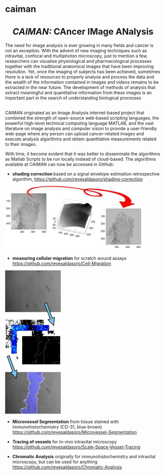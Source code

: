 # caiman

<h1 style="text-align: center;"><i><i> CAIMAN: </i></i>CAncer IMage
ANalysis </h1>

<p>
The need for image analysis is ever
growing in many fields and cancer is not an exception. With the advent
of new imaging techniques such as intravital, confocal and multiphoton
microscopy, just to mention a few, researchers can visualise
physiological and pharmacological processes together with the
traditional anatomical images that have been improving resolution. Yet,
once the imaging of subjects has been achieved, sometimes there is a
lack of resources to properly analyse and process the data and the
wealth of the information contained in images and videos remains to be
extracted in the near future. The development of
methods of analysis that extract meaningful and quantitative
information from these images is an important part in the search of
understanding biological processes</p>

<p>
<br>
CAIMAN originated as an Image Analysis internet-based project that combined the strength
of open-source web-based scripting languages, the powerful
high-level technical computing language MATLAB,
and the vast literature on image analysis and computer vision to
provide a user-friendly web-page where any person can upload
cancer-related images and execute analysis algorithms and obtain
quantitative measurements related to their images.</p>

<p>With time, it become evident that it was better to disseminate the algorithms as Matlab Scripts to be run locally instead of cloud-based. The algorithms available at CAIMAN can now be accessed in GitHub: </p>

* <b>shading correction </b>based on a signal envelope estimation retrospective algorithm, 
https://github.com/reyesaldasoro/shading-correction

<img style="width: 449px; height: 208px;" alt="Shading Correction" src="shading.jpg"></td>

* <b>measuring cellular migration</b> for scratch wound assays
https://github.com/reyesaldasoro/Cell-Migration

<img style="width: 180px; height: 464px;" alt="Migration measurement" src="migration.jpg" rotate="90"><br>

* <b>Microvessel Segmentation</b> from tissue stained with immunohistochemistry (CD-31, blue-brown)
https://github.com/reyesaldasoro/Microvessel-Segmentation

* <b>Tracing of vessels</b> for in-vivo intravital microscopy
https://github.com/reyesaldasoro/Scale-Space-Vessel-Tracing

* <b>Chromatic Analysis</b> originally for immunohistochemistry and intravital microscopy, but can be used for anything
https://github.com/reyesaldasoro/Chromatic-Analysis




